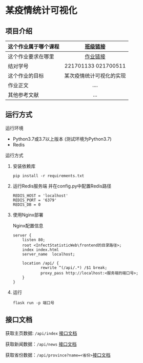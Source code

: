 # 某疫情统计可视化

## 项目介绍

|这个作业属于哪个课程|[班级链接](https://edu.cnblogs.com/campus/fzu/2020SpringW)|
|:--- |:---:|
|这个作业要求在哪里|[作业链接](https://edu.cnblogs.com/campus/fzu/2020SpringW/homework/10456)|
|结对学号   |	221701133 021700511|
|这个作业的目标|某次疫情统计可视化的实现|
|作业正文|....  |
|其他参考文献|... |

## 运行方式
运行环境
- Python3.7或3.7以上版本 (测试环境为Python3.7)
- Redis

运行方式
1. 安装依赖库
    ```
    pip install -r requirements.txt
    ```
2. 运行Redis服务端 并在config.py中配置Redis路径
    ```Python3
    REDIS_HOST = 'localhost'
    REDIS_PORT = '6379'
    REDIS_DB = 0
    ```
3. 使用Nginx部署

    Nginx配置信息
    ```
    server {
        listen 80;
        root <InfectStatisticWeb\frontend的目录路径>;
        index index.html
        server_name  localhost;
        
        location /api/ {
                rewrite ^(/api/.*) /$1 break; 
                proxy_pass http://localhost:<服务端的端口号>;
        }  
    }
    ```

4. 运行
    ```
    flask run -p 端口号 
    ```

## 接口文档

获取主页数据: `/api/index` [接口文档](doc/api/index.md)

获取新闻数据：`/api/news` [接口文档](doc/api/news.md)

获取省份数据：`/api/province?name=<省份>`[接口文档](doc/api/province.md)

